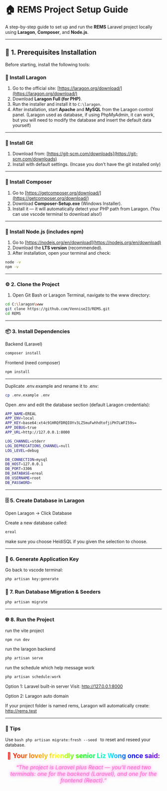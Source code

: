 # 🏠 REMS Project Setup Guide

A step-by-step guide to set up and run the **REMS** Laravel project locally using **Laragon**, **Composer**, and **Node.js**.

---

## 🧩 <b>1. Prerequisites Installation</b>

Before starting, install the following tools:

### 🔹 Install Laragon
1. Go to the official site: [https://laragon.org/download/](https://laragon.org/download/)
2. Download **Laragon Full (for PHP)**.
3. Run the installer and install it to `C:\laragon`.
4. After installation, start **Apache** and **MySQL** from the Laragon control panel.
(Laragon used as database, if using PhpMyAdmin, it can work, but you will need to modify the database and insert the default data yourself)
---

### 🔹 Install Git
1. Download from: [https://git-scm.com/downloads](https://git-scm.com/downloads)
2. Install with default settings.
(Incase you don't have the git installed only)
---

### 🔹 Install Composer
1. Go to [https://getcomposer.org/download/](https://getcomposer.org/download/)
2. Download **Composer-Setup.exe** (Windows Installer).
3. Install it — it will automatically detect your PHP path from Laragon.
(You can use vscode terminal to download also!)
---

### 🔹 Install Node.js (includes npm)
1. Go to [https://nodejs.org/en/download](https://nodejs.org/en/download)
2. Download the **LTS version** (recommended).
3. After installation, open your terminal and check:

```bash
node -v
npm -v
```
---

### ⚙️ <b>2. Clone the Project</b>
1. Open Git Bash or Laragon Terminal, navigate to the www directory:
```bash
cd C:\laragon\www
git clone https://github.com/Vennise23/REMS.git
cd REMS
```
---
### 📦 <b>3. Install Dependencies</b>
Backend (Laravel)
```bash
composer install

```
Frontend (need composer)
```bash
npm install

```
---
Duplicate .env.example and rename it to .env:
```bash
cp .env.example .env

```
Open .env and edit the database section (default Laragon credentials):
```bash
APP_NAME=EREAL
APP_ENV=local
APP_KEY=base64:xt4c91HRQfDRQIOYv3LZ5muFwhhdtofjiPH7LWFI59s=
APP_DEBUG=true
APP_URL=http://127.0.0.1:8000

LOG_CHANNEL=stderr
LOG_DEPRECATIONS_CHANNEL=null
LOG_LEVEL=debug

DB_CONNECTION=mysql
DB_HOST=127.0.0.1
DB_PORT=3306
DB_DATABASE=ereal
DB_USERNAME=root
DB_PASSWORD=
```
---
### 🗄️ <b>5. Create Database in Laragon</b>

Open Laragon → Click Database

Create a new database called:
```bash
ereal

```
make sure you choose HeidiSQL if you given the selection to choose.

---

### 🔑 <b>6. Generate Application Key</b>
Go back to vscode terminal:
```bash
php artisan key:generate

```
### 🧱 <b>7. Run Database Migration & Seeders</b>
```bash
php artisan migrate

```
---
### 🌐 <b>8. Run the Project</b>
run the vite project
```bash
npm run dev

```
run the laragon backend
```bash
php artisan serve

```
run the schedule which help message work
```bash
php artisan schedule:work

```

Option 1: Laravel built-in server
Visit: http://127.0.0.1:8000 

Option 2: Laragon auto domain

If your project folder is named rems, Laragon will automatically create:
http://rems.test

---
### 🧠 Tips

Use ```bash php artisan migrate:fresh --seed ``` to reset and reseed your database.

<p align="center">
  <span style="
    font-size: 1.3rem;
    font-weight: bold;
    background: linear-gradient(90deg, #ff0000, #ff7f00, #ffff00, #00ff00, #00ffff, #0000ff, #8b00ff);
    -webkit-background-clip: text;
    -webkit-text-fill-color: transparent;
  ">
    🌈 Your lovely friendly senior <b>Liz Wong</b> once said:
  </span>
</p>

<p align="center">
  <span style="
    font-size: 1.1rem;
    font-style: italic;
    color: #ff66cc;
    text-shadow: 0 0 8px #ff66cc, 0 0 12px #ff99ff;
  ">
    “The project is Laravel plus React — you’ll need two terminals:
    one for the backend (Laravel), and one for the frontend (React).”
  </span>
</p>
